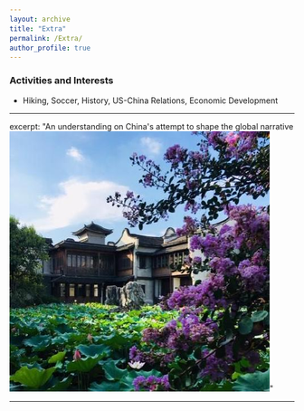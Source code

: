 ```yaml
---
layout: archive
title: "Extra"
permalink: /Extra/
author_profile: true
---
```




### Activities and Interests
* Hiking, Soccer, History, US-China Relations, Economic Development

---

excerpt: "An understanding on China's attempt to shape the global narrative <br/><img src='/images/china.jpg'>"

---


